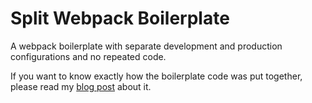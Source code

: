 # Split Webpack Boilerplate

A webpack boilerplate with separate development and production configurations
and no repeated code.

If you want to know exactly how the boilerplate code was put together, please
read my [blog
post](https://alexthorne.io/2017/12/10/webpack-boilerplate-from-scratch/) about
it.
